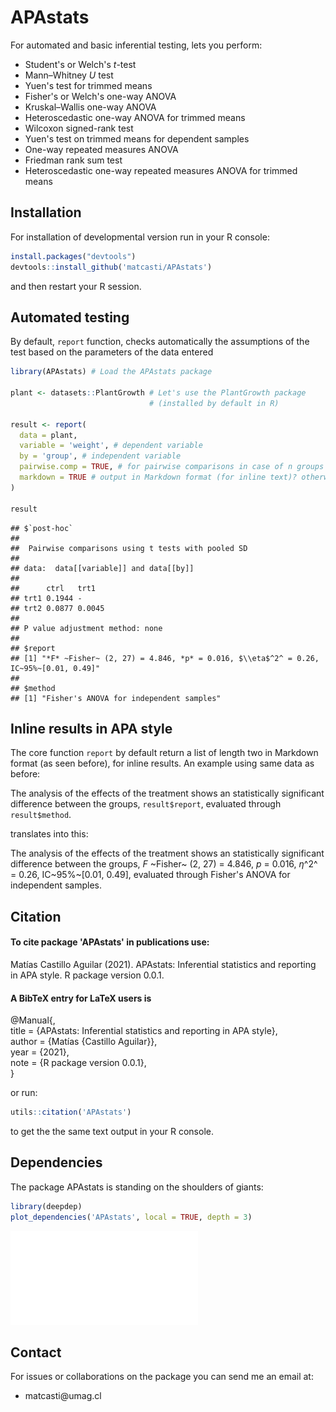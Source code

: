

# APAstats

For automated and basic inferential testing, lets you perform:

-   Student's or Welch's *t*-test
-   Mann–Whitney *U* test
-   Yuen's test for trimmed means
-   Fisher's or Welch's one-way ANOVA
-   Kruskal–Wallis one-way ANOVA
-   Heteroscedastic one-way ANOVA for trimmed means
-   Wilcoxon signed-rank test
-   Yuen's test on trimmed means for dependent samples
-   One-way repeated measures ANOVA
-   Friedman rank sum test
-   Heteroscedastic one-way repeated measures ANOVA for trimmed means

## Installation

For installation of developmental version run in your R console:

``` r
install.packages("devtools")
devtools::install_github('matcasti/APAstats')
```

and then restart your R session.

## Automated testing

By default, `report` function, checks automatically the assumptions of the test based on the parameters of the data entered


```r
library(APAstats) # Load the APAstats package

plant <- datasets::PlantGrowth # Let's use the PlantGrowth package
                               # (installed by default in R)

result <- report(
  data = plant,
  variable = 'weight', # dependent variable
  by = 'group', # independent variable
  pairwise.comp = TRUE, # for pairwise comparisons in case of n groups > 2
  markdown = TRUE # output in Markdown format (for inline text)? otherwise plain text.
)

result
```

```
## $`post-hoc`
## 
## 	Pairwise comparisons using t tests with pooled SD 
## 
## data:  data[[variable]] and data[[by]] 
## 
##      ctrl   trt1  
## trt1 0.1944 -     
## trt2 0.0877 0.0045
## 
## P value adjustment method: none 
## 
## $report
## [1] "*F* ~Fisher~ (2, 27) = 4.846, *p* = 0.016, $\\eta$^2^ = 0.26, IC~95%~[0.01, 0.49]"
## 
## $method
## [1] "Fisher's ANOVA for independent samples"
```

## Inline results in APA style

The core function `report` by default return a list of length two in Markdown format (as seen before), for inline results. An example using same data as before:

The analysis of the effects of the treatment shows an statistically significant difference between the groups, `result$report`, evaluated through `result$method`.

translates into this:

The analysis of the effects of the treatment shows an statistically significant difference between the groups, *F* ~Fisher~ (2, 27) = 4.846, *p* = 0.016, $\eta$^2^ = 0.26, IC~95%~[0.01, 0.49], evaluated through Fisher's ANOVA for independent samples.


## Citation

#### To cite package 'APAstats' in publications use:

Matías Castillo Aguilar (2021). APAstats: Inferential statistics and reporting in APA style. R package version 0.0.1.

#### A BibTeX entry for LaTeX users is

\@Manual{,  
title = {APAstats: Inferential statistics and reporting in APA style},  
author = {Matías {Castillo Aguilar}},  
year = {2021},  
note = {R package version 0.0.1},  
}

or run:

``` r
utils::citation('APAstats')
```

to get the the same text output in your R console.

## Dependencies

The package APAstats is standing on the shoulders of giants:


```r
library(deepdep)
plot_dependencies('APAstats', local = TRUE, depth = 3)
```

![](README_files/figure-html/unnamed-chunk-2-1.pdf)<!-- -->


## Contact

For issues or collaborations on the package you can send me an email at:

-   matcasti\@umag.cl
